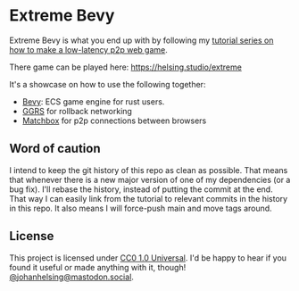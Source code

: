 # Extreme Bevy

Extreme Bevy is what you end up with by following my [tutorial series on how to make a low-latency p2p web game](https://helsing.studio/posts/extreme-bevy).

There game can be played here: https://helsing.studio/extreme

It's a showcase on how to use the following together:

- [Bevy](https://github.com/bevy/bevyengine): ECS game engine for rust users.
- [GGRS](https://github.com/gschup/ggrs) for rollback networking
- [Matchbox](https://github.com/johanhelsing/matchbox) for p2p connections between browsers

## Word of caution

I intend to keep the git history of this repo as clean as possible. That means that whenever there is a new major version of one of my dependencies (or a bug fix). I'll rebase the history, instead of putting the commit at the end. That way I can easily link from the tutorial to relevant commits in the history in this repo. It also means I will force-push main and move tags around.

## License

This project is licensed under [CC0 1.0 Universal](LICENSE). I'd be happy to hear if you found it useful or made anything with it, though! [@johanhelsing@mastodon.social](https://mastodon.social/@johanhelsing).
